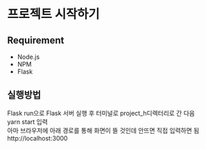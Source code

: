 # 프로젝트 시작하기
## Requirement
* Node.js  
* NPM
* Flask

## 실행방법
Flask run으로 Flask 서버 실행 후
터미널로 project_h디렉터리로 간 다음  
yarn start 입력  
아마 브라우저에 아래 경로를 통해 화면이 뜰 것인데 안뜨면 직접 입력하면 됨  
http://localhost:3000
